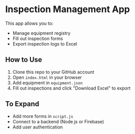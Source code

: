 # Inspection Management App

This app allows you to:
- Manage equipment registry
- Fill out inspection forms
- Export inspection logs to Excel

## How to Use

1. Clone this repo to your GitHub account
2. Open `index.html` in your browser
3. Add equipment in `equipment.json`
4. Fill out inspections and click "Download Excel" to export

## To Expand

- Add more forms in `script.js`
- Connect to a backend (Node.js or Firebase)
- Add user authentication
